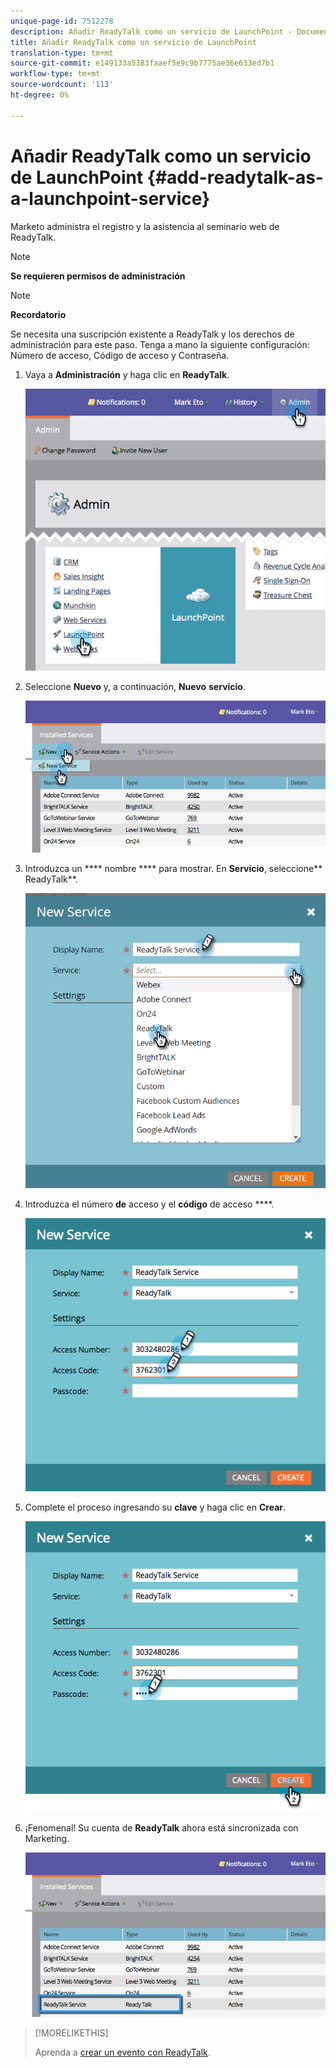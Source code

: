 ```yaml
---
unique-page-id: 7512278
description: Añadir ReadyTalk como un servicio de LaunchPoint - Documentos de marketing - Documentación del producto
title: Añadir ReadyTalk como un servicio de LaunchPoint
translation-type: tm+mt
source-git-commit: e149133a5383faaef5e9c9b7775ae36e633ed7b1
workflow-type: tm+mt
source-wordcount: '113'
ht-degree: 0%

---
```



# Añadir ReadyTalk como un servicio de LaunchPoint {#add-readytalk-as-a-launchpoint-service}

Marketo administra el registro y la asistencia al seminario web de ReadyTalk.

>[!NOTE]
>
>**Se requieren permisos de administración**

>[!NOTE]
>
>**Recordatorio**
>
>Se necesita una suscripción existente a ReadyTalk y los derechos de administración para este paso. Tenga a mano la siguiente configuración: Número de acceso, Código de acceso y Contraseña.

1. Vaya a **Administración** y haga clic en **ReadyTalk**.

   ![](assets/image2015-4-23-10-3a50-3a23.png)

1. Seleccione **Nuevo** y, a continuación, **Nuevo** **servicio**.

   ![](assets/readytalk-new-service.png)

1. Introduzca un **** nombre **** para mostrar. En **Servicio**, seleccione** ReadyTalk**.

   ![](assets/new-service-readytalk.png)

1. Introduzca el número **de** acceso y el **código** de acceso ****.

   ![](assets/image2015-4-24-18-3a53-3a2.png)

1. Complete el proceso ingresando su **clave** y haga clic en **Crear**.

   ![](assets/image2015-4-24-18-3a53-3a38.png)

1. ¡Fenomenal! Su cuenta de **ReadyTalk** ahora está sincronizada con Marketing.

   ![](assets/readytalk.png)

>[!MORELIKETHIS]
>
>Aprenda a [crear un evento con ReadyTalk](../../../product-docs/demand-generation/events/create-an-event/create-an-event-with-readytalk.md).

